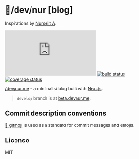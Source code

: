 # 🚁/dev/nur [blog]

Inspirations by [Nurseiit A](https://devnur.me/about).

[![lgtm grade][]][lgtm status]
[![build status][]][build link]
[![coverage status][]][coverage link]

[/dev/nur.me](https://devnur.me) – a minimalist blog built with [Next.js](https://github.com/zeit/next.js).

> `develop` branch is at [beta.devnur.me](https://beta.devnur.me).

## Commit description conventions

[🐙 gitmoji](https://github.com/carloscuesta/gitmoji) is used as a standard for
commit messages and emojis.

## License

MIT

[lgtm grade]: https://img.shields.io/lgtm/grade/javascript/github/nurseiit/devnur.me
[lgtm status]: https://lgtm.com/projects/g/nurseiit/devnur.me/context:javascript
[build status]: https://travis-ci.com/nurseiit/devnur.me.svg?branch=master
[build link]: https://travis-ci.com/nurseiit/devnur.me
[coverage status]: https://coveralls.io/repos/github/nurseiit/devnur.me/badge.svg?branch=master
[coverage link]: https://coveralls.io/github/nurseiit/devnur.me?branch=master
